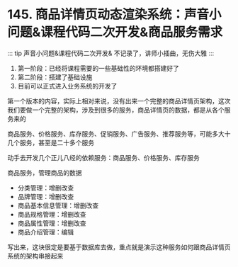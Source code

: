 # 145. 商品详情页动态渲染系统：声音小问题&课程代码二次开发&商品服务需求

::: tip
声音小问题&课程代码二次开发& 不记录了，讲师小插曲，无伤大雅
:::

1. 第一阶段：已经将课程需要的一些基础性的环境都搭建好了
2. 第二阶段：搭建了基础设施
3. 目前可以正式进入业务系统的开发了  

第一个版本的内容，实际上相对来说，没有出来一个完整的商品详情页架构，这次我们要做一个完整的架构，涉及到很多的服务，商品详情页的数据，都是从各个服务来的

商品服务、价格服务、库存服务、促销服务、广告服务、推荐服务等，可能多大十几个服务，甚至是二十多个服务

动手去开发几个正儿八经的依赖服务：商品服务、价格服务、库存服务

商品服务，管理商品的数据

- 分类管理：增删改查
- 品牌管理：增删改查
- 商品基本信息管理：增删改查
- 商品规格管理：增删改查
- 商品属性管理：增删改查
- 商品介绍管理：编辑

写出来，这块很定是要基于数据库去做，重点就是演示这种服务如何跟商品详情页系统的架构串接起来
